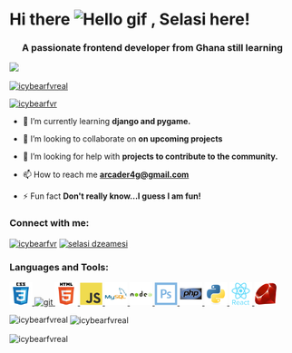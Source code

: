 # Hi there <img src="https://user-images.githubusercontent.com/1303154/88677602-1635ba80-d120-11ea-84d8-d263ba5fc3c0.gif" width="28px" alt="Hello gif"> , Selasi here!
<h3 align="center">A passionate frontend developer from Ghana still learning</h3>
<div><img src="![cat-laptop](https://user-images.githubusercontent.com/110040901/193655075-5e638d5f-9b25-4605-8889-5800de259096.gif)
"></div>

<p align="left"> <a href="https://github.com/ryo-ma/github-profile-trophy"><img src="https://github-profile-trophy.vercel.app/?username=icybearfvreal" alt="icybearfvreal" /></a> </p>

<p align="left"> <a href="https://twitter.com/icybearfvr" target="blank"><img src="https://img.shields.io/twitter/follow/icybearfvr?logo=twitter&style=for-the-badge" alt="icybearfvr" /></a> </p>

- 🌱 I’m currently learning **django and pygame.**

- 👯 I’m looking to collaborate on **on upcoming projects**

- 🤝 I’m looking for help with **projects to contribute to the community.**

- 📫 How to reach me **arcader4g@gmail.com**

- ⚡ Fun fact **Don't really know...I guess I am fun!**

<h3 align="left">Connect with me:</h3>
<p align="left">
<a href="https://twitter.com/icybearfvr" target="blank"><img align="center" src="https://raw.githubusercontent.com/rahuldkjain/github-profile-readme-generator/master/src/images/icons/Social/twitter.svg" alt="icybearfvr" height="30" width="40" /></a>
<a href="https://linkedin.com/in/selasi dzeamesi" target="blank"><img align="center" src="https://raw.githubusercontent.com/rahuldkjain/github-profile-readme-generator/master/src/images/icons/Social/linked-in-alt.svg" alt="selasi dzeamesi" height="30" width="40" /></a>
</p>

<h3 align="left">Languages and Tools:</h3>
<p align="left"> <a href="https://www.w3schools.com/css/" target="_blank" rel="noreferrer"> <img src="https://raw.githubusercontent.com/devicons/devicon/master/icons/css3/css3-original-wordmark.svg" alt="css3" width="40" height="40"/> </a> <a href="https://git-scm.com/" target="_blank" rel="noreferrer"> <img src="https://www.vectorlogo.zone/logos/git-scm/git-scm-icon.svg" alt="git" width="40" height="40"/> </a> <a href="https://www.w3.org/html/" target="_blank" rel="noreferrer"> <img src="https://raw.githubusercontent.com/devicons/devicon/master/icons/html5/html5-original-wordmark.svg" alt="html5" width="40" height="40"/> </a> <a href="https://developer.mozilla.org/en-US/docs/Web/JavaScript" target="_blank" rel="noreferrer"> <img src="https://raw.githubusercontent.com/devicons/devicon/master/icons/javascript/javascript-original.svg" alt="javascript" width="40" height="40"/> </a> <a href="https://www.mysql.com/" target="_blank" rel="noreferrer"> <img src="https://raw.githubusercontent.com/devicons/devicon/master/icons/mysql/mysql-original-wordmark.svg" alt="mysql" width="40" height="40"/> </a> <a href="https://nodejs.org" target="_blank" rel="noreferrer"> <img src="https://raw.githubusercontent.com/devicons/devicon/master/icons/nodejs/nodejs-original-wordmark.svg" alt="nodejs" width="40" height="40"/> </a> <a href="https://www.photoshop.com/en" target="_blank" rel="noreferrer"> <img src="https://raw.githubusercontent.com/devicons/devicon/master/icons/photoshop/photoshop-line.svg" alt="photoshop" width="40" height="40"/> </a> <a href="https://www.php.net" target="_blank" rel="noreferrer"> <img src="https://raw.githubusercontent.com/devicons/devicon/master/icons/php/php-original.svg" alt="php" width="40" height="40"/> </a> <a href="https://www.python.org" target="_blank" rel="noreferrer"> <img src="https://raw.githubusercontent.com/devicons/devicon/master/icons/python/python-original.svg" alt="python" width="40" height="40"/> </a> <a href="https://reactjs.org/" target="_blank" rel="noreferrer"> <img src="https://raw.githubusercontent.com/devicons/devicon/master/icons/react/react-original-wordmark.svg" alt="react" width="40" height="40"/> </a> <a href="https://www.ruby-lang.org/en/" target="_blank" rel="noreferrer"> <img src="https://raw.githubusercontent.com/devicons/devicon/master/icons/ruby/ruby-original.svg" alt="ruby" width="40" height="40"/> </a> </p>

<p><img align="left" src="https://github-readme-stats.vercel.app/api/top-langs?username=icybearfvreal&show_icons=true&locale=en&layout=compact" alt="icybearfvreal" /></p>

<p>&nbsp;<img align="center" src="https://github-readme-stats.vercel.app/api?username=icybearfvreal&show_icons=true&locale=en" alt="icybearfvreal" /></p>

<p><img align="center" src="https://github-readme-streak-stats.herokuapp.com/?user=icybearfvreal&" alt="icybearfvreal" /></p>
